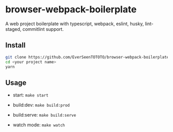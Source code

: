 # browser-webpack-boilerplate

A web project boilerplate with typescript, webpack, eslint, husky, lint-staged, commitlint support.

## Install

```bash
git clone https://github.com/EverSeenTOTOTO/browser-webpack-boilerplate.git <your project name> --depth 1
cd <your project name>
yarn
```

## Usage

+ start: `make start`

+ build:dev: `make build:prod`

+ build:serve: `make build:serve`

+ watch mode: `make watch`
